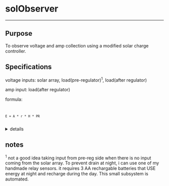 # solObserver
___
<h2>Purpose</h2> 
To observe voltage and amp collection using a modified solar charge controller.

<h2>Specifications</h2>

voltage inputs: solar array, load(pre-regulator)<sup>1</sup>, load(after regulator)

amp input: load(after regulator)

formula:
<code style='margin:5px 2px;'>

	E = A * r * H * PR

</code>
<details><summary>details</summary>
	<p>E = Energy</p>
    <p>A = Total solar panel Area</p>
    <p>r = solar panel yield or efficiency</p>
    <p>H = Annual average solar radiation</p>
    <p>PR = Performance ratio</p>
</details>
<h2>notes</h2>
<sup>1</sup> not a good idea taking input from pre-reg side when there is no input coming from the solar array. To prevent drain at night, i can use one of my handmade relay sensors. it requires 3 AA rechargable batteries that USE energy at night and recharge during the day.  This small subsystem is automated. 